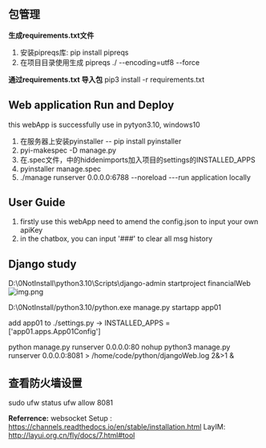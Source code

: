 ## 包管理
**生成requirements.txt文件**
1. 安装pipreqs库:  pip install pipreqs
2. 在项目目录使用生成 pipreqs ./ --encoding=utf8 --force

**通过requirements.txt 导入包**
pip3 install -r requirements.txt


## Web application Run and Deploy
<!-- deploy and run in server-->
this webApp is successfully use in pytyon3.10, windows10
1. 在服务器上安装pyinstaller -- pip install pyinstaller
2. pyi-makespec -D manage.py
3. 在.spec文件，中的hiddenimports加入项目的settings的INSTALLED_APPS
4. pyinstaller manage.spec 
5. ./manage runserver 0.0.0.0:6788 --noreload ---run application locally


## User Guide
1. firstly use this webApp need to amend the config.json to input your own apiKey
2. in the chatbox, you can input '###' to clear all msg history


## Django study
[//]: # (create django project -- 在目标目录下运行)
D:\0NotInstall\python3.10\Scripts\django-admin startproject financialWeb
![img.png](img.png)

D:\0NotInstall/python3.10/python.exe manage.py startapp app01

[//]: # (add app01 to djson project)
add app01 to ./settings.py -> INSTALLED_APPS = ['app01.apps.App01Config']

[//]: # (run django project CMD)
python manage.py runserver 0.0.0.0:80
nohup python3 manage.py runserver 0.0.0.0:8081 > /home/code/python/djangoWeb.log  2&>1 &

## 查看防火墙设置
sudo ufw status
ufw allow 8081


**Referrence:**
websocket Setup : https://channels.readthedocs.io/en/stable/installation.html
LayIM: http://layui.org.cn/fly/docs/7.html#tool